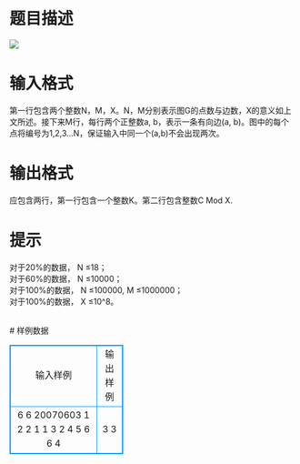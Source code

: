 # 

 
 # 题目描述 
<p>
<img border="0" src="/source/joyoi/tyvj-3524/img/aHR0cDovL3d3dy5qb3lvaS5jbi9wcm9ibGVtL3R5dmotMzUyNC9wcm9ibGVtc19pbWFnZXMvMjM5Mi8xLmpwZw==.jpg"></p> 

 
 # 输入格式 
<p>
第一行包含两个整数N，M，X。N，M分别表示图G的点数与边数，X的意义如上文所述。接下来M行，每行两个正整数a, b，表示一条有向边(a, b)。图中的每个点将编号为1,2,3…N，保证输入中同一个(a,b)不会出现两次。<br></p> 

 
 # 输出格式 
<p>
应包含两行，第一行包含一个整数K。第二行包含整数C Mod X.<br></p> 

 
 # 提示 
<p>
对于20%的数据，	N ≤18；<br>对于60%的数据，	N ≤10000；<br>对于100%的数据，	N ≤100000, M ≤1000000；<br>对于100%的数据，	X ≤10^8。<br><br></p> 
# 样例数据
<style>
        table,table tr th, table tr td { border:1px solid #0094ff; }
        table { width: 200px; min-height: 25px; line-height: 25px; text-align: center; border-collapse: collapse;}   
    </style>
<table>
	<tr>
		<td>输入样例</td>
		<td>输出样例</td>
	</tr>
<tr><td>6 6 20070603
1 2
2 1
1 3
2 4
5 6
6 4
</td><td>3
3</td></tr></table>
